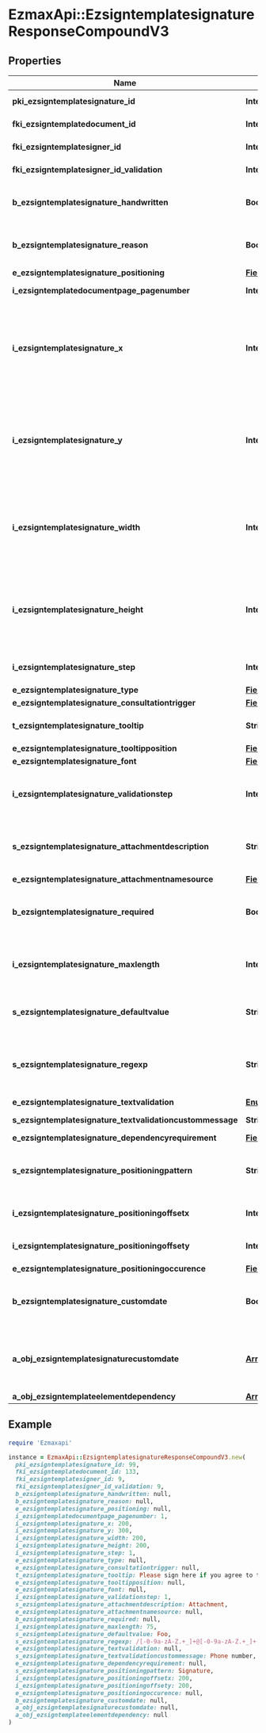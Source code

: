 # EzmaxApi::EzsigntemplatesignatureResponseCompoundV3

## Properties

| Name | Type | Description | Notes |
| ---- | ---- | ----------- | ----- |
| **pki_ezsigntemplatesignature_id** | **Integer** | The unique ID of the Ezsigntemplatesignature |  |
| **fki_ezsigntemplatedocument_id** | **Integer** | The unique ID of the Ezsigntemplatedocument |  |
| **fki_ezsigntemplatesigner_id** | **Integer** | The unique ID of the Ezsigntemplatesigner |  |
| **fki_ezsigntemplatesigner_id_validation** | **Integer** | The unique ID of the Ezsigntemplatesigner | [optional] |
| **b_ezsigntemplatesignature_handwritten** | **Boolean** | Whether the Ezsigntemplatesignature must be handwritten or not when eEzsigntemplatesignatureType &#x3D; Signature. | [optional] |
| **b_ezsigntemplatesignature_reason** | **Boolean** | Whether the Ezsigntemplatesignature must include a reason or not when eEzsigntemplatesignatureType &#x3D; Signature. | [optional] |
| **e_ezsigntemplatesignature_positioning** | [**FieldEEzsigntemplatesignaturePositioning**](FieldEEzsigntemplatesignaturePositioning.md) |  | [optional] |
| **i_ezsigntemplatedocumentpage_pagenumber** | **Integer** | The page number in the Ezsigntemplatedocument |  |
| **i_ezsigntemplatesignature_x** | **Integer** | The X coordinate (Horizontal) where to put the Ezsigntemplatesignature on the page.  Coordinate is calculated at 100dpi (dot per inch). So for example, if you want to put the Ezsigntemplatesignature 2 inches from the left border of the page, you would use \&quot;200\&quot; for the X coordinate. | [optional] |
| **i_ezsigntemplatesignature_y** | **Integer** | The Y coordinate (Vertical) where to put the Ezsigntemplatesignature on the page.  Coordinate is calculated at 100dpi (dot per inch). So for example, if you want to put the Ezsigntemplatesignature 3 inches from the top border of the page, you would use \&quot;300\&quot; for the Y coordinate. | [optional] |
| **i_ezsigntemplatesignature_width** | **Integer** | The width of the Ezsigntemplatesignature.  Size is calculated at 100dpi (dot per inch). So for example, if you want the Ezsigntemplatesignature to have a width of 2 inches, you would use \&quot;200\&quot; for the iEzsigntemplatesignatureWidth. | [optional] |
| **i_ezsigntemplatesignature_height** | **Integer** | The height of the Ezsigntemplatesignature.  Size is calculated at 100dpi (dot per inch). So for example, if you want the Ezsigntemplatesignature to have an height of 2 inches, you would use \&quot;200\&quot; for the iEzsigntemplatesignatureHeight. | [optional] |
| **i_ezsigntemplatesignature_step** | **Integer** | The step when the Ezsigntemplatesigner will be invited to sign |  |
| **e_ezsigntemplatesignature_type** | [**FieldEEzsigntemplatesignatureType**](FieldEEzsigntemplatesignatureType.md) |  |  |
| **e_ezsigntemplatesignature_consultationtrigger** | [**FieldEEzsigntemplatesignatureConsultationtrigger**](FieldEEzsigntemplatesignatureConsultationtrigger.md) |  | [optional] |
| **t_ezsigntemplatesignature_tooltip** | **String** | A tooltip that will be presented to Ezsigntemplatesigner about the Ezsigntemplatesignature | [optional] |
| **e_ezsigntemplatesignature_tooltipposition** | [**FieldEEzsigntemplatesignatureTooltipposition**](FieldEEzsigntemplatesignatureTooltipposition.md) |  | [optional] |
| **e_ezsigntemplatesignature_font** | [**FieldEEzsigntemplatesignatureFont**](FieldEEzsigntemplatesignatureFont.md) |  | [optional] |
| **i_ezsigntemplatesignature_validationstep** | **Integer** | The step when the Ezsigntemplatesigner will be invited to validate the Ezsigntemplatesignature of eEzsigntemplatesignatureType Attachments | [optional] |
| **s_ezsigntemplatesignature_attachmentdescription** | **String** | The description attached to the attachment name added in Ezsigntemplatesignature of eEzsigntemplatesignatureType Attachments | [optional] |
| **e_ezsigntemplatesignature_attachmentnamesource** | [**FieldEEzsigntemplatesignatureAttachmentnamesource**](FieldEEzsigntemplatesignatureAttachmentnamesource.md) |  | [optional] |
| **b_ezsigntemplatesignature_required** | **Boolean** | Whether the Ezsigntemplatesignature is required or not. This field is relevant only with Ezsigntemplatesignature with eEzsigntemplatesignatureType &#x3D; Attachments. | [optional] |
| **i_ezsigntemplatesignature_maxlength** | **Integer** | The maximum length for the value in the Ezsigntemplatesignature  This can only be set if eEzsigntemplatesignatureType is **FieldText** or **FieldTextarea** | [optional] |
| **s_ezsigntemplatesignature_defaultvalue** | **String** | The default value for the Ezsigntemplatesignature  You can use the codes below and they will be replaced at signature time.    | Code | Description | Example | | ------------------------- | ------------ | ------------ | | {sUserFirstname} | The first name of the contact | John | | {sUserLastname} | The last name of the contact | Doe | | {sUserJobtitle} | The job title | Sales Representative | | {sCompany} | Company name | eZmax Solutions Inc. | | {sEmailAddress} | The email address | email@example.com | | {sPhoneE164} | A phone number in E.164 Format | +15149901516 | | {sPhoneE164Cell} | A phone number in E.164 Format | +15149901516 | | [optional] |
| **s_ezsigntemplatesignature_regexp** | **String** | A regular expression to indicate what values are acceptable for the Ezsigntemplatesignature.  This can only be set if eEzsigntemplatesignatureType is **Text** or **Textarea** | [optional] |
| **e_ezsigntemplatesignature_textvalidation** | [**EnumTextvalidation**](EnumTextvalidation.md) |  | [optional] |
| **s_ezsigntemplatesignature_textvalidationcustommessage** | **String** | Description of validation rule. Show by signatory. | [optional] |
| **e_ezsigntemplatesignature_dependencyrequirement** | [**FieldEEzsigntemplatesignatureDependencyrequirement**](FieldEEzsigntemplatesignatureDependencyrequirement.md) |  | [optional] |
| **s_ezsigntemplatesignature_positioningpattern** | **String** | The string pattern to search for the positioning. **This is not a regexp**  This will be required if **eEzsigntemplatesignaturePositioning** is set to **PerCoordinates** | [optional] |
| **i_ezsigntemplatesignature_positioningoffsetx** | **Integer** | The offset X  This will be required if **eEzsigntemplatesignaturePositioning** is set to **PerCoordinates** | [optional] |
| **i_ezsigntemplatesignature_positioningoffsety** | **Integer** | The offset Y  This will be required if **eEzsigntemplatesignaturePositioning** is set to **PerCoordinates** | [optional] |
| **e_ezsigntemplatesignature_positioningoccurence** | [**FieldEEzsigntemplatesignaturePositioningoccurence**](FieldEEzsigntemplatesignaturePositioningoccurence.md) |  | [optional] |
| **b_ezsigntemplatesignature_customdate** | **Boolean** | Whether the Ezsigntemplatesignature has a custom date format or not. (Only possible when eEzsigntemplatesignatureType is **Name** or **Handwritten**) | [optional] |
| **a_obj_ezsigntemplatesignaturecustomdate** | [**Array&lt;EzsigntemplatesignaturecustomdateResponseCompoundV2&gt;**](EzsigntemplatesignaturecustomdateResponseV2.md) | An array of custom date blocks that will be filled at the time of signature.  Can only be used if bEzsigntemplatesignatureCustomdate is true.  Use an empty array if you don&#39;t want to have a date at all. | [optional] |
| **a_obj_ezsigntemplateelementdependency** | [**Array&lt;EzsigntemplateelementdependencyResponseCompound&gt;**](EzsigntemplateelementdependencyResponse.md) |  | [optional] |

## Example

```ruby
require 'Ezmaxapi'

instance = EzmaxApi::EzsigntemplatesignatureResponseCompoundV3.new(
  pki_ezsigntemplatesignature_id: 99,
  fki_ezsigntemplatedocument_id: 133,
  fki_ezsigntemplatesigner_id: 9,
  fki_ezsigntemplatesigner_id_validation: 9,
  b_ezsigntemplatesignature_handwritten: null,
  b_ezsigntemplatesignature_reason: null,
  e_ezsigntemplatesignature_positioning: null,
  i_ezsigntemplatedocumentpage_pagenumber: 1,
  i_ezsigntemplatesignature_x: 200,
  i_ezsigntemplatesignature_y: 300,
  i_ezsigntemplatesignature_width: 200,
  i_ezsigntemplatesignature_height: 200,
  i_ezsigntemplatesignature_step: 1,
  e_ezsigntemplatesignature_type: null,
  e_ezsigntemplatesignature_consultationtrigger: null,
  t_ezsigntemplatesignature_tooltip: Please sign here if you agree to the terms,
  e_ezsigntemplatesignature_tooltipposition: null,
  e_ezsigntemplatesignature_font: null,
  i_ezsigntemplatesignature_validationstep: 1,
  s_ezsigntemplatesignature_attachmentdescription: Attachment,
  e_ezsigntemplatesignature_attachmentnamesource: null,
  b_ezsigntemplatesignature_required: null,
  i_ezsigntemplatesignature_maxlength: 75,
  s_ezsigntemplatesignature_defaultvalue: Foo,
  s_ezsigntemplatesignature_regexp: /[-0-9a-zA-Z.+_]+@[-0-9a-zA-Z.+_]+.[a-zA-Z]{2,4}/,
  e_ezsigntemplatesignature_textvalidation: null,
  s_ezsigntemplatesignature_textvalidationcustommessage: Phone number,
  e_ezsigntemplatesignature_dependencyrequirement: null,
  s_ezsigntemplatesignature_positioningpattern: Signature,
  i_ezsigntemplatesignature_positioningoffsetx: 200,
  i_ezsigntemplatesignature_positioningoffsety: 200,
  e_ezsigntemplatesignature_positioningoccurence: null,
  b_ezsigntemplatesignature_customdate: null,
  a_obj_ezsigntemplatesignaturecustomdate: null,
  a_obj_ezsigntemplateelementdependency: null
)
```

